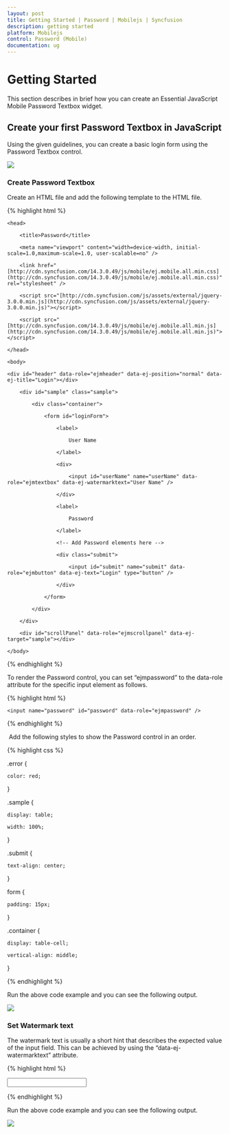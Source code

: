 ```yaml
---
layout: post
title: Getting Started | Password | Mobilejs | Syncfusion
description: getting started
platform: Mobilejs
control: Password (Mobile)
documentation: ug
---
```


# Getting Started

This section describes in brief how you can create an Essential JavaScript Mobile Password Textbox widget.

## Create your first Password Textbox in JavaScript

Using the given guidelines, you can create a basic login form using the Password Textbox control.

![](Getting-Started_images/Getting-Started_img1.png)


### Create Password Textbox

Create an HTML file and add the following template to the HTML file.

{% highlight html %}

<!DOCTYPE html>

<html>

	<head>

		<title>Password</title>

		<meta name="viewport" content="width=device-width, initial-scale=1.0,maximum-scale=1.0, user-scalable=no" />

		<link href="[http://cdn.syncfusion.com/14.3.0.49/js/mobile/ej.mobile.all.min.css](http://cdn.syncfusion.com/14.3.0.49/js/mobile/ej.mobile.all.min.css)" rel="stylesheet" />

		<script src="[http://cdn.syncfusion.com/js/assets/external/jquery-3.0.0.min.js](http://cdn.syncfusion.com/js/assets/external/jquery-3.0.0.min.js)"></script>

		<script src="[http://cdn.syncfusion.com/14.3.0.49/js/mobile/ej.mobile.all.min.js](http://cdn.syncfusion.com/14.3.0.49/js/mobile/ej.mobile.all.min.js)"></script>

	</head>

	<body>

	<div id="header" data-role="ejmheader" data-ej-position="normal" data-ej-title="Login"></div>

		<div id="sample" class="sample">

			<div class="container">

				<form id="loginForm">

					<label>

						User Name

					</label>

					<div>

						<input id="userName" name="userName" data-role="ejmtextbox" data-ej-watermarktext="User Name" />                    

					</div>

					<label>

						Password

					</label>

					<!-- Add Password elements here -->

					<div class="submit">

						<input id="submit" name="submit" data-role="ejmbutton" data-ej-text="Login" type="button" />

					</div>

				</form>

			</div>

		</div>

		<div id="scrollPanel" data-role="ejmscrollpanel" data-ej-target="sample"></div>

	</body>

</html>

{% endhighlight %}

To render the Password control, you can set “ejmpassword” to the data-role attribute for the specific input element as follows.                                   

{% highlight html %}

<!-- Password elements -->

<div>

	<input name="password" id="password" data-role="ejmpassword" />

</div>

{% endhighlight %}

 Add the following styles to show the Password control in an order.

{% highlight css %}

.error {

	color: red;

}

.sample {

	display: table;

	width: 100%;

}

.submit {

	text-align: center;

}

form {

	padding: 15px;

}

.container {

	display: table-cell;

	vertical-align: middle;

}

{% endhighlight %}

Run the above code example and you can see the following output.

![](Getting-Started_images/Getting-Started_img2.png)

### Set Watermark text

The watermark text is usually a short hint that describes the expected value of the input field. This can be achieved by using the “data-ej-watermarktext” attribute.

{% highlight html %}

<input name="password" id="password" data-role="ejmpassword" data-ej-watermarktext="Password" />

{% endhighlight %}

Run the above code example and you can see the following output.

![](Getting-Started_images/Getting-Started_img3.png)